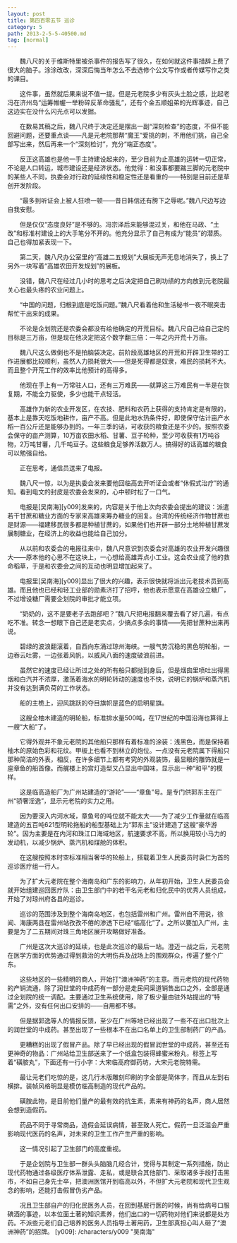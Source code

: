 ```yaml
---
layout: post
title: 第四百零五节 巡诊
category: 5
path: 2013-2-5-5-40500.md
tag: [normal]
---
```


　　魏八尺的关于维斯特里被杀事件的报告写了很久，在如何就这件事措辞上费了很大的脑子。涂涂改改，深深后悔当年怎么不去选修个公文写作或者传媒写作之类的课目。

　　这件事，虽然就后果来说不值一提。但是元老院多少有灰头土脸之感，比起老冯在济州岛“运筹帷幄一举粉碎反革命骚乱”，还有个金五顺姐弟的光辉事迹，自己这边实在没什么闪光点可以发掘。

　　在数易其稿之后，魏八尺终于决定还是摆出一副“深刻检查”的态度，不但不能回避问题，还要重点谈——凡是元老院那帮“魔王”爱挑的刺，不用他们挑，自己全部写出来，然后再来一个“深刻检讨”，充分“端正态度”。

　　反正这高雄也是他一手主持建设起来的，至少目前为止高雄的运转一切正常，不论是人口转运，城市建设还是经济状态。他觉得：和没事都要踹三脚的元老院中的某些人不同，执委会对行政的延续性和稳定性还是看重的——特别是目前还是草创开发阶段。

　　“最多到听证会上被人狂喷一顿——昔日韩信还有胯下之辱呢。”魏八尺边写边自我安慰。

　　但是仅仅“态度良好”是不够的。冯宗泽后来能够混过关，和他在马政、“土改”和标准村建设上的大手笔分不开的。他充分显示了自己有成为“能员”的潜质。自己也得加紧表现一下。

　　第二天，魏八尺办公室里的“高雄二五规划”大展板无声无息地消失了，换上了另外一块写着“高雄农田开发规划”的展板。

　　没错，魏八尺在经过几小时的思考之后决定把自己刷功绩的方向放到元老院最关心也最头疼的农业问题上。

　　“中国的问题，归根到底是吃饭问题。”魏八尺看着他和生活秘书一夜不眠突击帮忙干出来的成果。

　　不论是企划院还是农委会都没有给他确定的开荒目标。魏八尺自己给自己定的目标是三万亩，但是现在他决定把这个数字翻三倍：一年之内开荒十万亩。

　　魏八尺这么做倒也不是拍脑袋决定。前阶段高雄地区的开荒和开辟卫生带的工作进展都比较顺利，虽然人力损耗很大——但是死得都是奴隶，难民的损耗不大。而且整个开荒工作的效率比他预计的高得多。

　　他现在手上有一万常驻人口，还有三万难民——就算这三万难民有一半是在恢复期，不能全力驱使，多少也能干点轻活。

　　高雄作为新的农业开发区，在农技、肥料和农药上获得的支持肯定是有限的，基本上是靠天吃饭地耕作，亩产不高。但是此地水热条件好，即使保守估计亩产水稻一百公斤还是能够办到的。一年三季的话，可收获的粮食还是不少的。按照农委会保守的亩产测算，10万亩农田水稻、甘薯、豆子轮种，至少可收获有1万吨谷物，2万吨甘薯，几千吨豆子。这些粮食足够养活数万人。搞得好的话高雄的粮食可以勉强自给。

　　正在思考，通信员送来了电报。

　　魏八尺一惊，以为是执委会发来要他回临高去开听证会或者“休假式治疗”的通知。看到电文的封皮是农委会发来的，心中顿时松了一口气。

　　电报是[吴南海][y009]发来的，内容是关于他上次向农委会提出的建议：派遣若干甘蔗和糖业方面的专家来高雄来筹办糖业的回复。台湾的传统经济作物甘蔗也是财源——福建移民很多都是种植甘蔗的，如果他们也开辟一部分土地种植甘蔗发展制糖业，在经济上的收益也能给自己加分。

　　从以前和农委会的电报往来中，魏八尺意识到农委会对高雄的农业开发兴趣很大——原本他的心思不在这块上，一心想给高雄弄点小工业。这会农业成了他的救命稻草，于是和农委会之间的互动也明显增加起来了。

　　电报里[吴南海][y009]显出了很大的兴趣，表示很快就将派出元老技术员到高雄。而且他也已经和轻工业部的勋素济打了招呼，他也表示愿意在高雄设立糖厂，不过增设糖厂需要企划院的审批才能立项。

　　“奶奶的，这不是要老子去跑部吧？”魏八尺把电报翻来覆去看了好几遍，有点吃不准。转念一想眼下自己还是老实点，少搞点多余的事情——先把甘蔗种出来再说。

　　碧绿的波浪翻滚着，自西向东涌过琼州海峡。一艘气势沉稳的黑色明轮船，一边吞云吐雾，一边张着风帆，以威风八面的速度破浪前进。

　　虽然它的速度已经让所过之处的所有船只都抛到身后，但是烟囱里喷吐出得黑烟和白汽并不浓厚，激荡着海水的明轮转动的速度也不快，说明它的锅炉和蒸汽机并没有达到满负荷的工作状态。

　　船的主桅上，迎风跳跃的夺目旗帜是蓝色的启明星旗。

　　这艘全柚木建造的明轮船，标准排水量500吨，在17世纪的中国沿海也算得上一艘“大船”了。

　　它得外观并不象元老院的其他船只那样有着标准的涂装：浅黑色，而是保持着柚木的原始色彩和花纹。甲板上也看不到林立的炮位。一点没有元老院属下得船只那种简洁的外表，相反，在许多细节上都有考究的外观装饰，最显眼的雕饰就是一座章鱼的船首像。而艉楼上的宫灯造型又凸显出中国味，显示出一种“和平”的模样。

　　这是临高造船厂为广州站建造的“游轮”——“章鱼”号。是专门供郭东主在广州“骄奢淫逸”，显示元老院的实力之用。

　　因为要深入内河水域，章鱼号的吨位就不能太大——为了减少工作量就在临高建造的五百吨621型明轮拖船的船型基础上为“郭东主”设计建造了这艘“豪华游轮”。因为主要是在内河和珠江口海域地区，航速要求不高，所以换用较小马力的发动机，以减少锅炉、蒸汽机和煤舱的体积。

　　在这艘按照本时空标准相当奢华的轮船上，搭载着卫生人民委员时袅仁为首的巡诊医疗组一行人。

　　为了扩大元老院在整个海南岛和广东的影响力，从年初开始，卫生人民委员会就开始组建巡回医疗队：由卫生部门中的若干名元老和归化民中的优秀人员组成，开始了对琼州府各县的巡诊。

　　巡诊的范围涉及到整个海南岛地区，也包括雷州和广州。雷州自不用说，徐闻、海康两县在雷州站孜孜不倦的渗透下已经“临高化”了。之所以要加入广州，主要是为了二五期间对珠三角地区展开攻略做好准备。

　　广州是这次大巡诊的延续，也是此次巡诊的最后一站。澄迈一战之后，元老院在医学方面的优势通过得到救治的大明伤兵及战场上的围观群众，传遍了整个广东。

　　这些地区的一些精明的商人，开始打“澳洲神药”的主意。而元老院的现代药物的产销流通，除了润世堂的中成药有一部分是走民间渠道销售出口之外，全部是通过企划院的统一调配。主要通过卫生系统使用，除了极少量由驻外站提出的“特需”之外，没有任何出口安排的——自用都不够。

　　但是据郭逸等人的情报反馈，至少在广州等地已经出现了一些不在出口批次上的润世堂的中成药。甚至出现了一些根本不在出口名单上的卫生部制药厂的产品。

　　更糟糕的出现了假冒产品。除了早已经出现的假冒润世堂的中成药，甚至还有更神奇的物品：广州站给卫生部送来了一个纸盒包装得蜂蜜米粉丸，标签上写着“磺胺丸”，下面还有一行小字：大宋临高府御药坊，大宋元老院特需。

　　最让元老们吃惊的是，这几行木版雕刻印刷的字全部是简体字，而且从左到右横排。装帧风格明显是模仿临高制造的现代产品的。

　　磺胺此物，是目前他们量产的最有效的抗生素，素来有神药的名声，商人居然会想到造假药。

　　药品不同于寻常商品，造假会延误病情，甚至致人死亡。假药一旦泛滥会严重影响现代医药的名声，对未来的卫生工作产生严重的影响。

　　这一情况引起了卫生部门的高度重视。

　　于是企划院与卫生部一群头头脑脑几经合计，觉得与其制定一系列措施，防止现代药物通过各级医疗体系泄露、走私，或是联合其他部门、采取诸多手段打击黑市，不如自己身先士卒，把澳洲医馆开到临高以外，不但扩大元老院和现代卫生观念的影响，还能打击假冒伪劣产品。

　　况且卫生部自产的归化民医务人员，在回到基层行医的时候，尚有给病号口服碘酒的事迹，以本位面土著的知识素养，他们出口的一切药物对他们来说都是处方药。不派些元老们自己培养的医务人员指导土著用药，卫生部真担心叫人砸了“澳洲神药”的招牌。
[y009]: /characters/y009 "吴南海"
